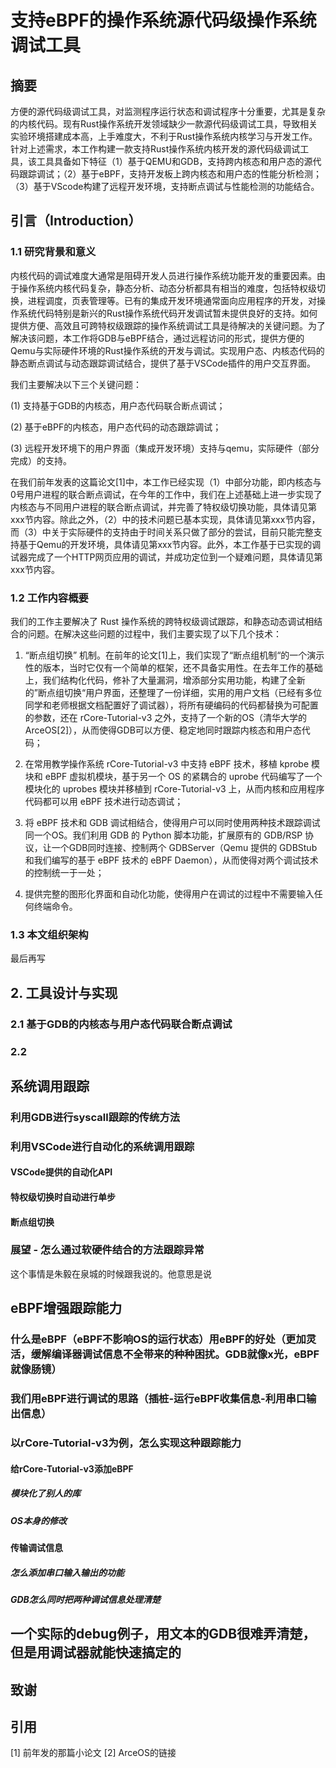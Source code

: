 # 支持eBPF的操作系统源代码级操作系统调试工具
## 摘要
方便的源代码级调试工具，对监测程序运行状态和调试程序十分重要，尤其是复杂的内核代码。现有Rust操作系统开发领域缺少一款源代码级调试工具，导致相关实验环境搭建成本高，上手难度大，不利于Rust操作系统内核学习与开发工作。针对上述需求，本工作构建一款支持Rust操作系统内核开发的源代码级调试工具，该工具具备如下特征（1）基于QEMU和GDB，支持跨内核态和用户态的源代码跟踪调试；（2）基于eBPF，支持开发板上跨内核态和用户态的性能分析检测；（3）基于VScode构建了远程开发环境，支持断点调试与性能检测的功能结合。


## 引言（Introduction）

### 1.1 研究背景和意义
内核代码的调试难度大通常是阻碍开发人员进行操作系统功能开发的重要因素。由于操作系统内核代码复杂，静态分析、动态分析都具有相当的难度，包括特权级切换，进程调度，页表管理等。已有的集成开发环境通常面向应用程序的开发，对操作系统代码特别是新兴的Rust操作系统代码开发调试暂未提供良好的支持。如何提供方便、高效且可跨特权级跟踪的操作系统调试工具是待解决的关键问题。为了解决该问题，本工作将GDB与eBPF结合，通过远程访问的形式，提供方便的Qemu与实际硬件环境的Rust操作系统的开发与调试。实现用户态、内核态代码的静态断点调试与动态跟踪调试结合，提供了基于VSCode插件的用户交互界面。

我们主要解决以下三个关键问题：

(1) 支持基于GDB的内核态，用户态代码联合断点调试；

(2) 基于eBPF的内核态，用户态代码的动态跟踪调试；

(3) 远程开发环境下的用户界面（集成开发环境）支持与qemu，实际硬件（部分完成）的支持。

在我们前年发表的这篇论文[1]中，本工作已经实现（1）中部分功能，即内核态与0号用户进程的联合断点调试，在今年的工作中，我们在上述基础上进一步实现了内核态与不同用户进程的联合断点调试，并完善了特权级切换功能，具体请见第xxx节内容。除此之外，（2）中的技术问题已基本实现，具体请见第xxx节内容，而（3）中关于实际硬件的支持由于时间关系只做了部分的尝试，目前只能完整支持基于Qemu的开发环境，具体请见第xxx节内容。此外，本工作基于已实现的调试器完成了一个HTTP网页应用的调试，并成功定位到一个疑难问题，具体请见第xxx节内容。

### 1.2 工作内容概要

我们的工作主要解决了 Rust 操作系统的跨特权级调试跟踪，和静态动态调试相结合的问题。在解决这些问题的过程中，我们主要实现了以下几个技术：

1.  “断点组切换” 机制。在前年的论文[1]上，我们实现了“断点组机制“的一个演示性的版本，当时它仅有一个简单的框架，还不具备实用性。在去年工作的基础上，我们结构化代码，修补了大量漏洞，增添部分实用功能，构建了全新的”断点组切换“用户界面，还整理了一份详细，实用的用户文档（已经有多位同学和老师根据文档配置好了调试器），将所有硬编码的代码都替换为可配置的参数，还在 rCore-Tutorial-v3 之外，支持了一个新的OS（清华大学的ArceOS[2]），从而使得GDB可以方便、稳定地同时跟踪内核态和用户态代码；
2. 在常用教学操作系统 rCore-Tutorial-v3 中支持 eBPF 技术，移植 kprobe 模块和 eBPF 虚拟机模块，基于另一个 OS 的紧耦合的 uprobe 代码编写了一个模块化的 uprobes 模块并移植到 rCore-Tutorial-v3 上，从而内核和应用程序代码都可以用 eBPF 技术进行动态调试；

3. 将 eBPF 技术和 GDB 调试相结合，使得用户可以同时使用两种技术跟踪调试同一个OS。我们利用 GDB 的 Python 脚本功能，扩展原有的 GDB/RSP 协议，让一个GDB同时连接、控制两个 GDBServer（Qemu 提供的 GDBStub 和我们编写的基于 eBPF 技术的 eBPF Daemon），从而使得对两个调试技术的控制统一于一处；

4. 提供完整的图形化界面和自动化功能，使得用户在调试的过程中不需要输入任何终端命令。

### 1.3 本文组织架构
最后再写

## 2. 工具设计与实现

### 2.1 基于GDB的内核态与用户态代码联合断点调试


### 2.2
## 系统调用跟踪
### 利用GDB进行syscall跟踪的传统方法
### 利用VSCode进行自动化的系统调用跟踪
#### VSCode提供的自动化API
#### 特权级切换时自动进行单步
#### 断点组切换
### 展望 - 怎么通过软硬件结合的方法跟踪异常
这个事情是朱毅在泉城的时候跟我说的。他意思是说
## eBPF增强跟踪能力
### 什么是eBPF（eBPF不影响OS的运行状态）用eBPF的好处（更加灵活，缓解编译器调试信息不全带来的种种困扰。GDB就像x光，eBPF就像肠镜）
### 我们用eBPF进行调试的思路（插桩-运行eBPF收集信息-利用串口输出信息）
### 以rCore-Tutorial-v3为例，怎么实现这种跟踪能力
#### 给rCore-Tutorial-v3添加eBPF
##### 模块化了别人的库
##### OS本身的修改
#### 传输调试信息
##### 怎么添加串口输入输出的功能
##### GDB怎么同时把两种调试信息处理清楚
## 一个实际的debug例子，用文本的GDB很难弄清楚，但是用调试器就能快速搞定的
## 致谢
## 引用
[1] 前年发的那篇小论文
[2] ArceOS的链接

